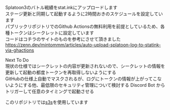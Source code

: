 Splatoon3のバトル戦績をstat.inkにアップロードします  
ステージ更新と同期して起動するように2時間おきのスケジュールを設定しています  
パブリックリポジトリでのGithub Actionsの無料利用を前提としているため、各種トークンはシークレットに設定しています  
コードはコチラのサイトのものを参考にさせて頂きました  
https://zenn.dev/mintommm/articles/auto-upload-splatoon-log-to-statink-via-ghactions  
  

Next To Do   
現状の仕様ではシークレットの内容が更新されないので、シークレットの情報を更新して起動の都度トークンを再取得しないようにする  
GitHubの仕様上自動でマスクされるが、ログにトークンの情報が上がってこないようにする他、最低限のセキュリティ管理について検討する
Discord Bot からトリガーして任意のタイミングで起動させる  
  
このリポジトリでは[s3s](https://github.com/frozenpandaman/s3s)を使用しています
